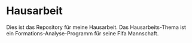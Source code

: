 # Hausarbeit
Dies ist das Repository für meine Hausarbeit.
Das Hausarbeits-Thema ist ein Formations-Analyse-Programm für seine Fifa Mannschaft.
